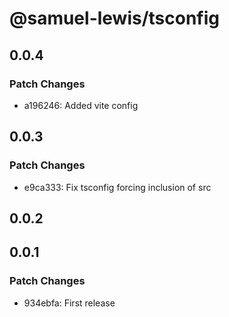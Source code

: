 # @samuel-lewis/tsconfig

## 0.0.4

### Patch Changes

- a196246: Added vite config

## 0.0.3

### Patch Changes

- e9ca333: Fix tsconfig forcing inclusion of src

## 0.0.2

## 0.0.1

### Patch Changes

- 934ebfa: First release
